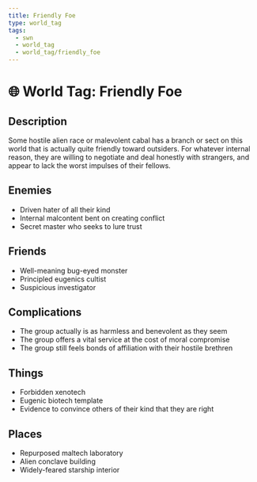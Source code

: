 ```yaml
---
title: Friendly Foe
type: world_tag
tags:
  - swn
  - world_tag
  - world_tag/friendly_foe
---
```

# 🌐 World Tag: Friendly Foe

## Description
Some hostile alien race or malevolent cabal has a branch or sect on this world that is actually quite friendly toward outsiders. For whatever internal reason, they are willing to negotiate and deal honestly with strangers, and appear to lack the worst impulses of their fellows.
## Enemies
- Driven hater of all their kind
- Internal malcontent bent on creating conflict
- Secret master who seeks to lure trust

## Friends
- Well-meaning bug-eyed monster
- Principled eugenics cultist
- Suspicious investigator

## Complications
- The group actually is as harmless and benevolent as they seem
- The group offers a vital service at the cost of moral compromise
- The group still feels bonds of affiliation with their hostile brethren

## Things
- Forbidden xenotech
- Eugenic biotech template
- Evidence to convince others of their kind that they are right

## Places
- Repurposed maltech laboratory
- Alien conclave building
- Widely-feared starship interior

